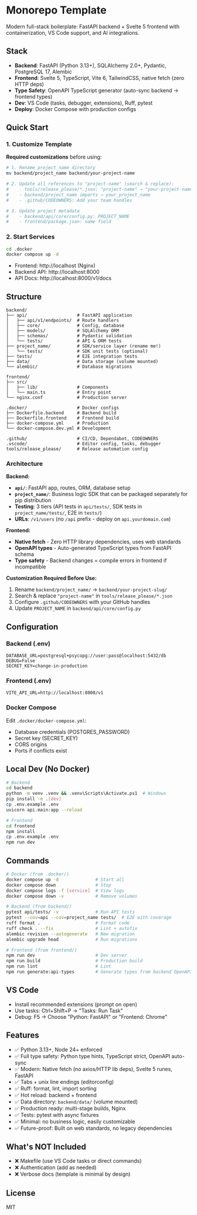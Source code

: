 # Monorepo Template

Modern full-stack boilerplate: FastAPI backend + Svelte 5 frontend with containerization, VS Code support, and AI integrations.

## Stack

-   **Backend**: FastAPI (Python 3.13+), SQLAlchemy 2.0+, Pydantic, PostgreSQL 17, Alembic
-   **Frontend**: Svelte 5, TypeScript, Vite 6, TailwindCSS, native fetch (zero HTTP deps)
-   **Type Safety**: OpenAPI TypeScript generator (auto-sync backend → frontend types)
-   **Dev**: VS Code (tasks, debugger, extensions), Ruff, pytest
-   **Deploy**: Docker Compose with production configs

## Quick Start

### 1. Customize Template

**Required customizations** before using:

```bash
# 1. Rename project_name directory
mv backend/project_name backend/your-project-name

# 2. Update all references to "project-name" (search & replace):
#    - tools/release_please/*.json: "project-name" → "your-project-name"
#    - backend/project_name imports → your_project_name
#    - .github/CODEOWNERS: Add your team handles

# 3. Update project metadata
#    - backend/api/core/config.py: PROJECT_NAME
#    - frontend/package.json: name field
```

### 2. Start Services

```bash
cd .docker
docker compose up -d
```

-   Frontend: http://localhost (Nginx)
-   Backend API: http://localhost:8000
-   API Docs: http://localhost:8000/v1/docs

## Structure

```
backend/
├── api/                   # FastAPI application
│   ├── api/v1/endpoints/  # Route handlers
│   ├── core/              # Config, database
│   ├── models/            # SQLAlchemy ORM
│   ├── schemas/           # Pydantic validation
│   └── tests/             # API & ORM tests
├── project_name/          # SDK/service layer (rename me!)
│   └── tests/             # SDK unit tests (optional)
├── tests/                 # E2E integration tests
├── data/                  # Data storage (volume mounted)
└── alembic/               # Database migrations

frontend/
├── src/
│   ├── lib/               # Components
│   └── main.ts            # Entry point
└── nginx.conf             # Production server

.docker/                   # Docker configs
├── Dockerfile.backend     # Backend build
├── Dockerfile.frontend    # Frontend build
├── docker-compose.yml     # Production
└── docker-compose.dev.yml # Development

.github/                   # CI/CD, Dependabot, CODEOWNERS
.vscode/                   # Editor config, tasks, debugger
tools/release_please/      # Release automation config
```

### Architecture

**Backend:**

-   **`api/`**: FastAPI app, routes, ORM, database setup
-   **`project_name/`**: Business logic SDK that can be packaged separately for pip distribution
-   **Testing**: 3 tiers (API tests in `api/tests/`, SDK tests in `project_name/tests/`, E2E in `tests/`)
-   **URLs**: `/v1/users` (no `/api` prefix - deploy on `api.yourdomain.com`)

**Frontend:**

-   **Native fetch** - Zero HTTP library dependencies, uses web standards
-   **OpenAPI types** - Auto-generated TypeScript types from FastAPI schema
-   **Type safety** - Backend changes = compile errors in frontend if incompatible

**Customization Required Before Use:**

1.  Rename `backend/project_name/` → `backend/your-project-slug/`
2.  Search & replace `"project-name"` in `tools/release_please/*.json`
3.  Configure `.github/CODEOWNERS` with your GitHub handles
4.  Update `PROJECT_NAME` in `backend/api/core/config.py`

## Configuration

### Backend (.env)

```env
DATABASE_URL=postgresql+psycopg://user:pass@localhost:5432/db
DEBUG=False
SECRET_KEY=change-in-production
```

### Frontend (.env)

```env
VITE_API_URL=http://localhost:8000/v1
```

### Docker Compose

Edit `.docker/docker-compose.yml`:

-   Database credentials (POSTGRES_PASSWORD)
-   Secret key (SECRET_KEY)
-   CORS origins
-   Ports if conflicts exist

## Local Dev (No Docker)

```bash
# Backend
cd backend
python -m venv .venv && .venv\Scripts\Activate.ps1  # Windows
pip install -e .[dev]
cp .env.example .env
uvicorn api.main:app --reload

# Frontend
cd frontend
npm install
cp .env.example .env
npm run dev
```

## Commands

```bash
# Docker (from .docker/)
docker compose up -d              # Start all
docker compose down               # Stop
docker compose logs -f [service]  # View logs
docker compose down -v            # Remove volumes

# Backend (from backend/)
pytest api/tests/ -v              # Run API tests
pytest --cov=api --cov=project_name tests/  # E2E with coverage
ruff format .                     # Format code
ruff check . --fix                # Lint + autofix
alembic revision --autogenerate   # New migration
alembic upgrade head              # Run migrations

# Frontend (from frontend/)
npm run dev                       # Dev server
npm run build                     # Production build
npm run lint                      # Lint
npm run generate:api-types        # Generate types from backend OpenAPI
```

## VS Code

-   Install recommended extensions (prompt on open)
-   Use tasks: Ctrl+Shift+P → "Tasks: Run Task"
-   Debug: F5 → Choose "Python: FastAPI" or "Frontend: Chrome"

## Features

-   ✅ Python 3.13+, Node 24+ enforced
-   ✅ Full type safety: Python type hints, TypeScript strict, OpenAPI auto-sync
-   ✅ Modern: Native fetch (no axios/HTTP lib deps), Svelte 5 runes, FastAPI
-   ✅ Tabs + unix line endings (editorconfig)
-   ✅ Ruff: format, lint, import sorting
-   ✅ Hot reload: backend + frontend
-   ✅ Data directory: `backend/data/` (volume mounted)
-   ✅ Production ready: multi-stage builds, Nginx
-   ✅ Tests: pytest with async fixtures
-   ✅ Minimal: no business logic, easily customizable
-   ✅ Future-proof: Built on web standards, no legacy dependencies

## What's NOT Included

-   ❌ Makefile (use VS Code tasks or direct commands)
-   ❌ Authentication (add as needed)
-   ❌ Verbose docs (template is minimal by design)

## License

MIT
